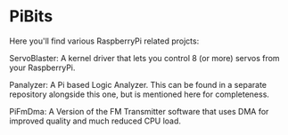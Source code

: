 PiBits
======

Here you'll find various RaspberryPi related projcts:

ServoBlaster:  A kernel driver that lets you control 8 (or more) servos from your RaspberryPi.

Panalyzer:     A Pi based Logic Analyzer.  This can be found in a separate repository alongside this one, but is mentioned here for completeness.

PiFmDma:       A Version of the FM Transmitter software that uses DMA for improved quality and much reduced CPU load.

